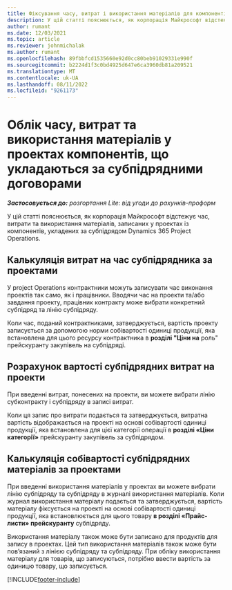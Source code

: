 ```yaml
---
title: Фіксування часу, витрат і використання матеріалів для компонентів субпідрядної сервісної роботи
description: У цій статті пояснюється, як корпорація Майкрософт відстежує час, витрати та використання матеріалів, записаних у проектах із компонентів, укладених за субпідрядом Dynamics 365 Project Operations.
author: rumant
ms.date: 12/03/2021
ms.topic: article
ms.reviewer: johnmichalak
ms.author: rumant
ms.openlocfilehash: 89fbbfcd1535660e92d0cc80beb91029331e990f
ms.sourcegitcommit: b2224d1f3c0bd4925d647e6ca3960db81a209521
ms.translationtype: MT
ms.contentlocale: uk-UA
ms.lasthandoff: 08/11/2022
ms.locfileid: "9261173"
---
```

# <a name="recording-time-expenses-and-material-usage-on-projects-for-subcontracted-components"></a>Облік часу, витрат та використання матеріалів у проектах компонентів, що укладаються за субпідрядними договорами

_**Застосовується до:** розгортання Lite: від угоди до рахунків-проформ_

У цій статті пояснюється, як корпорація Майкрософт відстежує час, витрати та використання матеріалів, записаних у проектах із компонентів, укладених за субпідрядом Dynamics 365 Project Operations.

## <a name="costing-for-subcontractor-time-on-projects"></a>Калькуляція витрат на час субпідрядника за проектами
У project Operations контрактники можуть записувати час виконання проектів так само, як і працівники. Вводячи час на проекти та/або завдання проекту, працівник контракту може вибрати конкретний субпідряд та лінію субпідряду.

Коли час, поданий контрактниками, затверджується, вартість проекту записується за допомогою норми собівартості одиниці продукції, яка встановлена для цього ресурсу контрактника в **розділі "Ціни на** роль" прейскуранту закупівель на субпідряді.

## <a name="costing-for-subcontracted-expenses-on-projects"></a>Розрахунок вартості субпідрядних витрат на проекти
При введенні витрат, понесених на проекти, ви можете вибрати лінію субконтракту і субпідряду в записі витрат. 

Коли ця запис про витрати подається та затверджується, витратна вартість відображається на проекті на основі собівартості одиниці продукції, яка встановлена для цієї категорії операції в **розділі «Ціни категорії»** прейскуранту закупівель за субпідрядом.

## <a name="costing-for-subcontracted-materials-on-projects"></a>Калькуляція собівартості субпідрядних матеріалів за проектами
При введенні використання матеріалів у проектах ви можете вибрати лінію субпідряду та субпідряду в журналі використання матеріалів. Коли журнал використання матеріалу подається та затверджується, вартість матеріалу фіксується на проекті на основі собівартості одиниці продукції, яка встановлюється для цього товару **в розділі «Прайс-листи» прейскуранту** субпідряду.

Використання матеріалу також може бути записано для продуктів для запису в проектах. Цей тип використання матеріалів також може бути пов’язаний з лінією субпідряду та субпідряду. При обліку використання матеріалу для товарів, що записуються, потрібно ввести вартість за одиницю товару, що записується. 


[!INCLUDE[footer-include](../../includes/footer-banner.md)]
